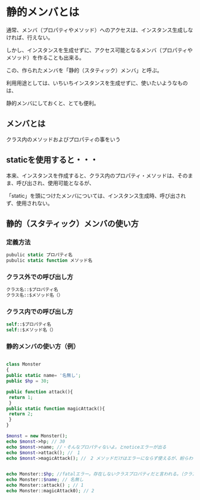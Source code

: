 # 静的メンバとは

通常、メンバ（プロパティやメソッド）へのアクセスは、インスタンス生成しなければ、行えない。

しかし、インスタンスを生成せずに、アクセス可能となるメンバ（プロパティやメソッド）を作ることも出来る。

この、作られたメンバを「静的（スタティック）メンバ」と呼ぶ。

利用用途としては、いちいちインスタンスを生成せずに、使いたいようなものは、

静的メンバにしておくと、とても便利。

## メンバとは

クラス内のメソッドおよびプロパティの事をいう

## staticを使用すると・・・

本来、インスタンスを作成すると、クラス内のプロパティ・メソッドは、そのまま、呼び出され、使用可能となるが、

「static」を頭につけたメンバについては、インスタンス生成時、呼び出されず、使用されない。
　
## 静的（スタティック）メンバの使い方

### 定義方法

```php
pubulic static プロパティ名
pubulic static function メソッド名
```
### クラス外での呼び出し方

```php
クラス名::$プロパティ名
クラス名::$メソッド名（）
```
### クラス内での呼び出し方

```php
self::$プロパティ名
self::$メソッド名（）
```


### 静的メンバの使い方（例）
```php

class Monster
{
public static name= '名無し';
public $hp = 30;

public function attack(){
 return 1;
 }
public static function magicAttack(){
 return 2;
 }
}

$monst = new Monster();
echo $monst->hp; // 30
echo $monst->name; //・そんなプロパティないよ。とnoticeエラーが出る
echo $monst->attack(); //　1
echo $monst->magicAttack(); //　2 メソッドだけはエラーにならず使えるが、紛らわしいので使わない方がいい


echo Monster::$hp; //fatalエラー。存在しないクラスプロパティだと言われる。（クラスに風したプロパティではないよという意味）
echo Monster::$name; // 名無し 
echo Monster::attack() ; // 1
echo Monster::magicAttack0); // 2

```
